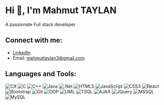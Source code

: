 # Hi 👋, I'm Mahmut TAYLAN 
A passionate Full stack developer

## Connect with me: 
- [LinkedIn](https://www.linkedin.com/in/mahmuttaylan/)
- Email: mahmuttaylan3@gmail.com

## Languages and Tools:
![C#](https://img.shields.io/badge/C%23-%23239120.svg?style=for-the-badge&logo=c-sharp&logoColor=white)
![C](https://img.shields.io/badge/C-%2300599C.svg?style=for-the-badge&logo=c&logoColor=white)
![C++](https://img.shields.io/badge/C%2B%2B-%2300599C.svg?style=for-the-badge&logo=c%2B%2B&logoColor=white)
![Java](https://img.shields.io/badge/Java-%23ED8B00.svg?style=for-the-badge&logo=java&logoColor=white)
![.Net](https://img.shields.io/badge/.NET-5C2D91?style=for-the-badge&logo=dotnet&logoColor=white)
![HTML5](https://img.shields.io/badge/HTML5-%23E34F26.svg?style=for-the-badge&logo=html5&logoColor=white)
![JavaScript](https://img.shields.io/badge/JavaScript-%23F7DF1E.svg?style=for-the-badge&logo=javascript&logoColor=black)
![CSS3](https://img.shields.io/badge/CSS3-%231572B6.svg?style=for-the-badge&logo=css3&logoColor=white)
![React](https://img.shields.io/badge/React-%2320232A.svg?style=for-the-badge&logo=react&logoColor=%2361DAFB)
![Bootstrap](https://img.shields.io/badge/Bootstrap-%23563D7C.svg?style=for-the-badge&logo=bootstrap&logoColor=white)
![Git](https://img.shields.io/badge/Git-%23F05032.svg?style=for-the-badge&logo=git&logoColor=white)
![OOP](https://img.shields.io/badge/OOP-%23007396.svg?style=for-the-badge&logoColor=white)
![UML](https://img.shields.io/badge/UML-%23000000.svg?style=for-the-badge&logoColor=white)
![TSQL](https://img.shields.io/badge/TSQL-%23CC2927.svg?style=for-the-badge&logo=MicrosoftSQLServer&logoColor=white)
![AJAX](https://img.shields.io/badge/AJAX-%23007396.svg?style=for-the-badge&logoColor=white)
![JQuery](https://img.shields.io/badge/JQuery-%230769AD.svg?style=for-the-badge&logo=jquery&logoColor=white)
![MSSQL](https://img.shields.io/badge/Microsoft%20SQL%20Server-CC2927?style=for-the-badge&logo=microsoft-sql-server&logoColor=white)
![MySQL](https://img.shields.io/badge/MySQL-%234479A1.svg?style=for-the-badge&logo=mysql&logoColor=white)
